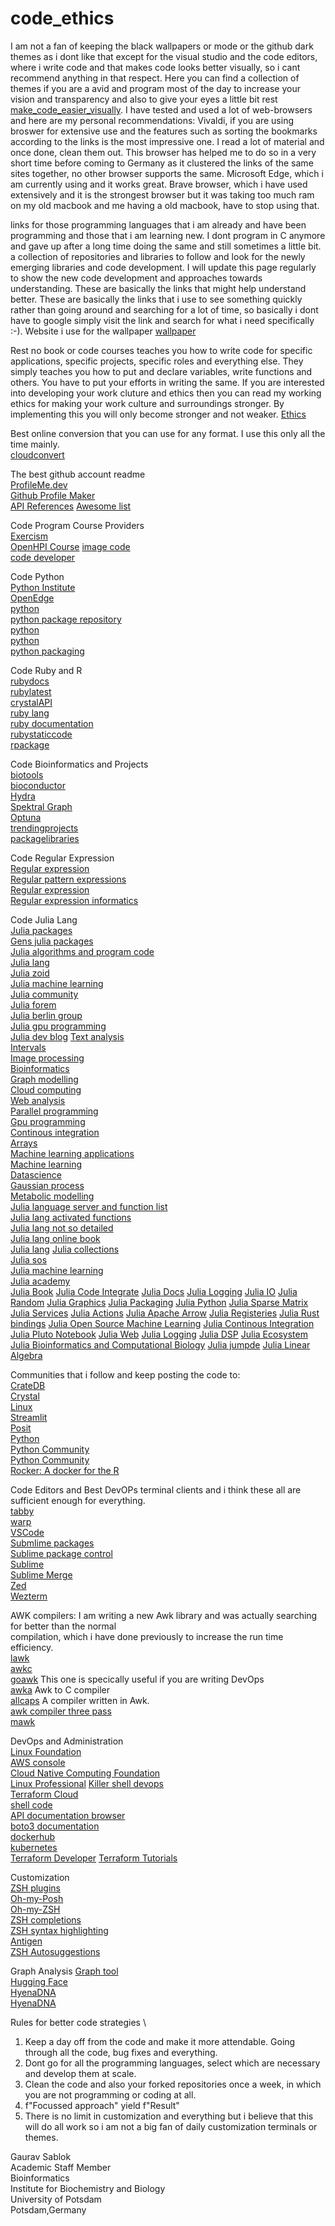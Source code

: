 # code_ethics

I am not a fan of keeping the black wallpapers or mode or the github dark themes as i dont like that except for the visual studio and the code editors, where i write code and that makes code looks better visually, so i cant recommend anything in that respect. Here you can find a collection of themes if you are a avid and program most of the day to increase your vision and transparency and also to give your eyes a little bit rest [make_code_easier_visually](https://vscodethemes.com/). I have tested and used a lot of web-browsers and here are my personal recommendations: Vivaldi, if you are using broswer for extensive use and the features such as sorting the bookmarks according to the links is the most impressive one. I read a lot of material and once done, clean them out. This browser has helped me to do so in a very short time before coming to Germany as it clustered the links of the same sites together, no other browser supports the same. Microsoft Edge, which i am currently using and it works great. Brave browser, which i have used extensively and it is the strongest browser but it was taking too much ram on my old macbook and me having a old macbook, have to stop using that. 

links for those programming languages that i am already and have been programming and those that i am learning new. I dont program in C anymore and gave up after a long time doing the same and still sometimes a little bit. a collection of repositories and libraries to follow and look for the newly emerging libraries and code development. I will update this page regularly to show the new code development and approaches towards understanding. These are basically the links that might help understand better. These are basically the links that i use to see something quickly rather than going around and searching for a lot of time, so basically i dont have to google simply visit the link and search for what i need specifically :-). Website i use for the wallpaper [wallpaper](https://pixabay.com/de/)

Rest no book or code courses teaches you how to write code for specific applications, specific projects, specific roles and everything else. They simply teaches you how to put and declare variables, write functions and others. You have to put your efforts in writing the same.  If you are interested into developing your work cluture and ethics then you can read my working ethics for making your work culture and surroundings stronger. By implementing this you will only become stronger and not weaker. [Ethics](https://github.com/sablokgaurav/code_language_recommendations_ethics/blob/main/ethics.read) 

Best online conversion that you can use for any format. I use this only all the time mainly. \
[cloudconvert](https://cloudconvert.com/)

The best github account readme \
[ProfileMe.dev](https://www.profileme.dev/) \
[Github Profile Maker](https://github-profile-maker.vercel.app/) \
[API References](https://www.linode.com/docs/guides/) 
[Awesome list](https://project-awesome.org/)

Code Program Course Providers \
[Exercism](https://exercism.org/) \
[OpenHPI Course](https://open.hpi.de/)
[image code](codeimage.dev) \
[code developer](https://bloggingfordevs.com/trends/) 

Code Python \
[Python Institute](https://pythoninstitute.org/) \
[OpenEdge](https://edube.org/login) \
[python](https://pybuddy.com/) \
[python package repository](https://pypi.org/) \
[python](https://pythonrepo.com/) \
[python](https://docs.python.org/3/) \
[python packaging](https://packaging.python.org/en/latest/) 

Code Ruby and R \
[rubydocs](https://ruby-doc.org/) \
[rubylatest](https://ruby-doc.org/3.3.0/) \
[crystalAPI](https://crystal-lang.org/api/1.11.2/) \
[ruby lang](https://www.ruby-lang.org/en/documentation/) \
[ruby documentation](https://www.rubydoc.info/github) \
[rubystaticcode](https://www.ruby-forum.com/tutorials) \
[rpackage](https://rdrr.io/) 

Code Bioinformatics and Projects \
[biotools](https://bio.tools/) \
[bioconductor](https://bioconductor.org/) \
[Hydra](https://hydra.cc/) \
[Spektral Graph](https://graphneural.network/) \
[Optuna](https://optuna.org/) \
[trendingprojects](https://www.libhunt.com/) \
[packagelibraries](https://libraries.io/) 

Code Regular Expression \
[Regular expression](autoregex.xyz) \
[Regular pattern expressions](regex101.com) \
[Regular expression](https://www.rexegg.com/) \
[Regular expression informatics](https://www.regular-expressions.info/) 

Code Julia Lang \
[Julia packages](https://juliapackages.com/c/data-science) \
[Gens julia packages](https://gensjulia.pages.dev/) \
[Julia algorithms and program code](https://julialang.org/learning/books/) \
[Julia lang](https://syl1.gitbook.io/julia-language-a-concise-tutorial) \
[Julia zoid](https://juliazoid.com/) \
[Julia machine learning](https://juliapackages.com/c/machine-learning) \
[Julia community](https://discourse.julialang.org/) \
[Julia forem](https://forem.julialang.org/) \
[Julia berlin group](https://julia-users-berlin.github.io/) \
[Julia gpu programming](https://juliagpu.org/) \
[Julia dev blog](https://dev.to/t/julia) 
[Text analysis](https://github.com/JuliaText) \
[Intervals](https://github.com/JuliaIntervals) \
[Image processing](https://github.com/JuliaImages) \
[Bioinformatics](https://github.com/BioJulia) \
[Graph modelling](https://github.com/JuliaGraphs) \
[Cloud computing](https://github.com/JuliaCloud) \
[Web analysis](https://github.com/JuliaWeb) \
[Parallel programming](https://github.com/JuliaParallel) \
[Gpu programming](https://github.com/JuliaGPU) \
[Continous integration](https://github.com/JuliaCI) \
[Arrays](https://github.com/JuliaArrays) \
[Machine learning applications](https://github.com/SciML) \
[Machine learning](https://github.com/JuliaML) \
[Datascience](https://github.com/JuliaData) \
[Gaussian process](https://github.com/JuliaGaussianProcesses) \
[Metabolic modelling](https://github.com/opencobra/COBRA.jl) \
[Julia language server and function list](https://www.jlhub.com/julia/manual/en/) \
[Julia lang activated functions](https://www.jlhub.com/julia/manual/en/function-reference) \
[Julia lang not so detailed](https://julia.school/julia/) \
[Julia lang online book](https://syl1.gitbook.io/julia-language-a-concise-tutorial) \
[Julia lang](https://docs.julialang.org/en/v1/)
[Julia collections](https://github.com/JuliaCollections) \
[Julia sos](https://www.juliasos.com/) \
[Julia machine learning](https://adrianhill.de/julia-ml-course/) \
[Julia academy](https://juliaacademy.com/courses/) \
[Julia Book](https://github.com/JuliaBooks)
[Julia Code Integrate](https://www.julia-vscode.org/docs/stable/)
[Julia Docs](https://github.com/JuliaDocs)
[Julia Logging](https://github.com/JuliaLogging)
[Julia IO](https://github.com/JuliaIO)
[Julia Random](https://github.com/JuliaRandom)
[Julia Graphics](https://github.com/JuliaGraphics)
[Julia Packaging](https://github.com/JuliaPackaging)
[Julia Python](https://github.com/JuliaPy)
[Julia Sparse Matrix](https://github.com/JuliaSparse)
[Julia Services](https://github.com/JuliaServices)
[Julia Actions](https://github.com/julia-actions)
[Julia Apache Arrow](https://github.com/apache/arrow-julia)
[Julia Registeries](https://github.com/JuliaRegistries)
[Julia Rust bindings](https://github.com/Taaitaaiger/jlrs)
[Julia Open Source Machine Learning](https://github.com/SciML)
[Julia Continous Integration](https://github.com/JuliaCI)
[Julia Pluto Notebook](https://github.com/JuliaPluto)
[Julia Web](https://github.com/JuliaWeb)
[Julia Logging](https://github.com/JuliaLogging)
[Julia DSP](https://github.com/JuliaDSP)
[Julia Ecosystem](https://github.com/JuliaEcosystem)
[Julia Bioinformatics and Computational Biology](https://github.com/BioJulia)
[Julia jumpde](https://github.com/jump-dev)
[Julia Linear Algebra](https://github.com/JuliaLinearAlgebra)

Communities that i follow and keep posting the code to: \
[CrateDB](https://community.cratedb.com/) \
[Crystal](https://forum.crystal-lang.org/) \
[Linux](https://linuxcommunity.io/) \
[Streamlit](https://discuss.streamlit.io/) \
[Posit](https://community.rstudio.com/) \
[Python](https://www.python.org/community/) \
[Python Community](https://discuss.python.org/)\
[Python Community](https://www.python-forum.de/) \
[Rocker: A docker for the R](https://rocker-project.org/)

Code Editors and Best DevOPs terminal clients and i think these all are sufficient enough for everything. \
[tabby](https://github.com/Eugeny/tabby) \
[warp](https://github.com/warpdotdev/Warp) \
[VSCode](https://code.visualstudio.com/) \
[Submlime packages](https://github.com/SublimeText) \
[Sublime package control](https://packagecontrol.io/packages/sublime-github) \
[Sublime](https://www.sublimetext.com/index2) \
[Sublime Merge](https://www.sublimemerge.com/) \
[Zed](https://github.com/zed-industries/zed) \
[Wezterm](https://github.com/wez/wezterm) 

AWK compilers: I am writing a new Awk library and was actually searching for better than the normal \
compilation, which i have done previously to increase the run time efficiency. \
[lawk](https://lawk.sourceforge.net/) \
[awkc](https://www.mkssoftware.com/docs/man1/awkc.1.asp) \
[goawk](https://github.com/benhoyt/goawk) This one is specically useful if you are writing DevOps \
[awka](https://github.com/noyesno/awka) Awk to C compiler \
[allcaps](https://github.com/dbohdan/all-caps-basic) A compiler written in Awk. \
[awk compiler three pass](https://benhoyt.com/writings/awkgo/) \
[mawk](https://man1.pgdp.sse.in.tum.de/mawk.1.html)

DevOps and Administration  \
[Linux Foundation](https://training.linuxfoundation.org/) \
[AWS console](https://aws.amazon.com/console/) \
[Cloud Native Computing Foundation](https://www.cncf.io/) \
[Linux Professional](https://www.lpi.org/our-certifications/lpic-1-overview/) 
[Killer shell devops](https://killer.sh/) \
[Terraform Cloud](https://app.terraform.io/session) \
[shell code](explainshell.com) \
[API documentation browser](https://devdocs.io/) \
[boto3 documentation](https://boto3.amazonaws.com/v1/documentation/api/latest/index.html) \
[dockerhub](https://hub.docker.com/) \
[kubernetes](https://kubernetes.io/training/) \
[Terraform Developer](https://developer.hashicorp.com/terraform)
[Terraform Tutorials](https://developer.hashicorp.com/terraform/tutorials)

Customization \
[ZSH plugins](https://github.com/unixorn/awesome-zsh-plugins) \
[Oh-my-Posh](https://github.com/JanDeDobbeleer/oh-my-posh) \
[Oh-my-ZSH](https://github.com/ohmyzsh/ohmyzsh) \
[ZSH completions](https://github.com/zsh-users/zsh-completions) \
[ZSH syntax highlighting](https://github.com/zsh-users/zsh-syntax-highlighting) \
[Antigen](https://github.com/zsh-users/antigen) \
[ZSH Autosuggestions](https://github.com/zsh-users/zsh-autosuggestions) 

Graph Analysis 
[Graph tool](https://graph-tool.skewed.de/) \
[Hugging Face](https://huggingface.co/learn/nlp-course/) \
[HyenaDNA](https://hazyresearch.stanford.edu/blog/2023-06-29-hyena-dna) \
[HyenaDNA](https://hazyresearch.stanford.edu/blog/2023-03-07-hyena)


Rules for better code strategies \
1.  Keep a day off from the code and make it more attendable. Going through all the code, bug fixes and everything.
2.  Dont go for all the programming languages, select which are necessary and develop them at scale.
3.  Clean the code and also your forked repositories once a week, in which you are not programming or coding at all.
4.  f"Focussed approach" yield f"Result"
5.  There is no limit in customization and everything but i believe that this will do all work so i am not a big fan of daily customization terminals or themes.

Gaurav Sablok \
Academic Staff Member \
Bioinformatics \
Institute for Biochemistry and Biology \
University of Potsdam \
Potsdam,Germany
